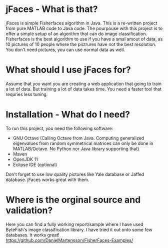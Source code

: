 # jFaces - What is that?

jFaces is simple Fisherfaces algorithm in Java. This is a re-written project from pure MATLAB code to Java code. The pourpouse with this project is to offer a simple setup of an algorithm that can do image classification.
Fisherfaces is the best algorithm to use if you have a smal amout of data, as 10 pictures of 10 people where the pictrures have not the best resolution. 
You don't need pictures, you can use normal data as well. 

# What should I use jFaces for?

Assume that you want you are creating a web application that going to train a lot of data. But training a lot of data takes time.
You need a faster tool that requries less tuning. 

# Installation - What do I need?

To run this project, you need the following software:

- GNU Octave (Calling Octave from Java. Computing generalized eigenvalues from random symmetrical matrices can only be done in MATLAB/Octave. No Python nor Java library supporting that)
- Maven
- OpenJDK 11
- Eclipse IDE (optional)

Don't forget to use low quality pictures like Yale database or Jaffed database. jFaces works great with them.

# Where is the orginal source and validation?

Here you can find a fully working report/sample where I have used ByteFish's image classification library. I have tried it out onto some few databases.
It works great!
https://github.com/DanielMartensson/FisherFaces-Examples/


